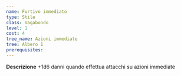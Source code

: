 ```yaml
---
name: Furtivo immediato
type: Stile
class: Vagabondo
level: 1
cost: 4
tree_name: Azioni immediate
tree: Albero 1
prerequisites: 
---
```


**Descrizione**
+1d6 danni quando effettua attacchi su azioni immediate